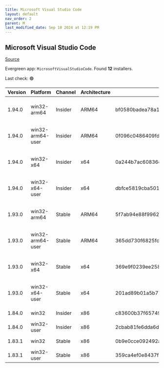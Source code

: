 ```yaml
---
title: Microsoft Visual Studio Code
layout: default
nav_order: 2
parent: M
last_modified_date: Sep 10 2024 at 12:19 PM
---
```


## Microsoft Visual Studio Code

[Source](https://code.visualstudio.com)

Evergreen app: `MicrosoftVisualStudioCode`. Found **12** installers.

Last check: 🟢

| Version | Platform         | Channel | Architecture | Sha256                                                           | URI                                                                                                                                                                                                                                                                                                            |
| ------- | ---------------- | ------- | ------------ | ---------------------------------------------------------------- | -------------------------------------------------------------------------------------------------------------------------------------------------------------------------------------------------------------------------------------------------------------------------------------------------------------- |
| 1.94.0  | win32-arm64      | Insider | ARM64        | bf0580badea78a17e08637ecc4c7596fe1eb69e8a5c36c6af75e240045fca826 | [https://vscode.download.prss.microsoft.com/dbazure/download/insider/8b7eb51f54d7e1492d9baf70454ab6547a4ff9df/VSCodeSetup-arm64-1.94.0-insider.exe](https://vscode.download.prss.microsoft.com/dbazure/download/insider/8b7eb51f54d7e1492d9baf70454ab6547a4ff9df/VSCodeSetup-arm64-1.94.0-insider.exe)         |
| 1.94.0  | win32-arm64-user | Insider | ARM64        | 0f096c0486409fdd01df2c0c2c31374d0603b4df1bdb1f7c79170b85d64e2de1 | [https://vscode.download.prss.microsoft.com/dbazure/download/insider/8b7eb51f54d7e1492d9baf70454ab6547a4ff9df/VSCodeUserSetup-arm64-1.94.0-insider.exe](https://vscode.download.prss.microsoft.com/dbazure/download/insider/8b7eb51f54d7e1492d9baf70454ab6547a4ff9df/VSCodeUserSetup-arm64-1.94.0-insider.exe) |
| 1.94.0  | win32-x64        | Insider | x64          | 0a244b7ac60836e6e08a71b012f562fd2291adbfe9c10e22e406d6506659aaa4 | [https://vscode.download.prss.microsoft.com/dbazure/download/insider/8b7eb51f54d7e1492d9baf70454ab6547a4ff9df/VSCodeSetup-x64-1.94.0-insider.exe](https://vscode.download.prss.microsoft.com/dbazure/download/insider/8b7eb51f54d7e1492d9baf70454ab6547a4ff9df/VSCodeSetup-x64-1.94.0-insider.exe)             |
| 1.94.0  | win32-x64-user   | Insider | x64          | dbfce5819cba5011eaedb3dae51b5c55be7add6063178f915da7ce6759240277 | [https://vscode.download.prss.microsoft.com/dbazure/download/insider/8b7eb51f54d7e1492d9baf70454ab6547a4ff9df/VSCodeUserSetup-x64-1.94.0-insider.exe](https://vscode.download.prss.microsoft.com/dbazure/download/insider/8b7eb51f54d7e1492d9baf70454ab6547a4ff9df/VSCodeUserSetup-x64-1.94.0-insider.exe)     |
| 1.93.0  | win32-arm64      | Stable  | ARM64        | 5f7ab94e88f99620b3806b1365c1636bceb76346766de6fd70643902dc7f4353 | [https://vscode.download.prss.microsoft.com/dbazure/download/stable/4849ca9bdf9666755eb463db297b69e5385090e3/VSCodeSetup-arm64-1.93.0.exe](https://vscode.download.prss.microsoft.com/dbazure/download/stable/4849ca9bdf9666755eb463db297b69e5385090e3/VSCodeSetup-arm64-1.93.0.exe)                           |
| 1.93.0  | win32-arm64-user | Stable  | ARM64        | 365dd730f6825fc047d6616dc0f1808349aa573dacbfb9e28455aee40b79466e | [https://vscode.download.prss.microsoft.com/dbazure/download/stable/4849ca9bdf9666755eb463db297b69e5385090e3/VSCodeUserSetup-arm64-1.93.0.exe](https://vscode.download.prss.microsoft.com/dbazure/download/stable/4849ca9bdf9666755eb463db297b69e5385090e3/VSCodeUserSetup-arm64-1.93.0.exe)                   |
| 1.93.0  | win32-x64        | Stable  | x64          | 369e9f0239ee25878c030c4e8afaf3b1b8684aef236ceb7a92cb7221eec86c4b | [https://vscode.download.prss.microsoft.com/dbazure/download/stable/4849ca9bdf9666755eb463db297b69e5385090e3/VSCodeSetup-x64-1.93.0.exe](https://vscode.download.prss.microsoft.com/dbazure/download/stable/4849ca9bdf9666755eb463db297b69e5385090e3/VSCodeSetup-x64-1.93.0.exe)                               |
| 1.93.0  | win32-x64-user   | Stable  | x64          | 201ad89b01a5b779681d3a2eabf678a2b37a1e11c51b20d0a04919605d3afc3b | [https://vscode.download.prss.microsoft.com/dbazure/download/stable/4849ca9bdf9666755eb463db297b69e5385090e3/VSCodeUserSetup-x64-1.93.0.exe](https://vscode.download.prss.microsoft.com/dbazure/download/stable/4849ca9bdf9666755eb463db297b69e5385090e3/VSCodeUserSetup-x64-1.93.0.exe)                       |
| 1.84.0  | win32            | Insider | x86          | c83600b37f65749ea9e16496847bbfd967dece2472cee7d8011ae719e2633c18 | [https://az764295.vo.msecnd.net/insider/0c36b92c82064882a228487040187cfc13669c0f/VSCodeSetup-ia32-1.84.0-insider.exe](https://az764295.vo.msecnd.net/insider/0c36b92c82064882a228487040187cfc13669c0f/VSCodeSetup-ia32-1.84.0-insider.exe)                                                                     |
| 1.84.0  | win32-user       | Insider | x86          | 2cbab81fe6dda6dfb07751707107db95ba7afa0a6ada65a1df78a04eef0aadf5 | [https://az764295.vo.msecnd.net/insider/0c36b92c82064882a228487040187cfc13669c0f/VSCodeUserSetup-ia32-1.84.0-insider.exe](https://az764295.vo.msecnd.net/insider/0c36b92c82064882a228487040187cfc13669c0f/VSCodeUserSetup-ia32-1.84.0-insider.exe)                                                             |
| 1.83.1  | win32            | Stable  | x86          | 0b9e0cce092492a88cdaf12048e3630290944b051f3194c5ca3d6b7012f05e7f | [https://az764295.vo.msecnd.net/stable/a6606b6ca720bca780c2d3c9d4cc3966ff2eca12/VSCodeSetup-ia32-1.83.1.exe](https://az764295.vo.msecnd.net/stable/a6606b6ca720bca780c2d3c9d4cc3966ff2eca12/VSCodeSetup-ia32-1.83.1.exe)                                                                                       |
| 1.83.1  | win32-user       | Stable  | x86          | 359ca4ef0e8437f7e5183a97a9d79834463a3df88bb10c82c48cc2bd53b8a7e5 | [https://az764295.vo.msecnd.net/stable/a6606b6ca720bca780c2d3c9d4cc3966ff2eca12/VSCodeUserSetup-ia32-1.83.1.exe](https://az764295.vo.msecnd.net/stable/a6606b6ca720bca780c2d3c9d4cc3966ff2eca12/VSCodeUserSetup-ia32-1.83.1.exe)                                                                               |
